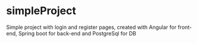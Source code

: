# simpleProject
 Simple project with login and register pages, created with Angular for front-end, Spring boot for back-end and PostgreSql for DB
